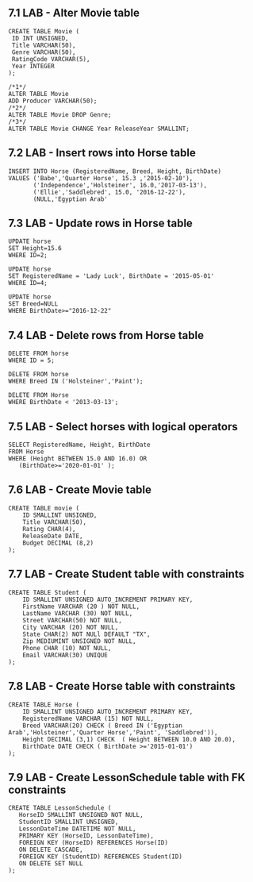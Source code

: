 ## 7.1 LAB - Alter Movie table

	CREATE TABLE Movie (
	 ID INT UNSIGNED,
	 Title VARCHAR(50),
	 Genre VARCHAR(50),
	 RatingCode VARCHAR(5),
	 Year INTEGER 
	);

	/*1*/
	ALTER TABLE Movie
	ADD Producer VARCHAR(50);
	/*2*/
	ALTER TABLE Movie DROP Genre;
	/*3*/
	ALTER TABLE Movie CHANGE Year ReleaseYear SMALLINT;
	
	
## 	7.2 LAB - Insert rows into Horse table

	INSERT INTO Horse (RegisteredName, Breed, Height, BirthDate) 
	VALUES ('Babe','Quarter Horse', 15.3 ,'2015-02-10'),
		   ('Independence','Holsteiner', 16.0,'2017-03-13'),
		   ('Ellie','Saddlebred', 15.0, '2016-12-22'),
		   (NULL,'Egyptian Arab'


## 7.3 LAB - Update rows in Horse table

	UPDATE horse
	SET Height=15.6
	WHERE ID=2;

	UPDATE horse
	SET RegisteredName = 'Lady Luck', BirthDate = '2015-05-01'
	WHERE ID=4;

	UPDATE horse
	SET Breed=NULL
	WHERE BirthDate>="2016-12-22"
	
## 7.4 LAB - Delete rows from Horse table

	DELETE FROM horse
	WHERE ID = 5;

	DELETE FROM horse
	WHERE Breed IN ('Holsteiner','Paint');

	DELETE FROM Horse
	WHERE BirthDate < '2013-03-13';
	
## 7.5 LAB - Select horses with logical operators

	SELECT RegisteredName, Height, BirthDate
	FROM Horse
	WHERE (Height BETWEEN 15.0 AND 16.0) OR
	   (BirthDate>='2020-01-01' );
	   
## 	   7.6 LAB - Create Movie table

	CREATE TABLE movie (
		ID SMALLINT UNSIGNED,
		Title VARCHAR(50),
		Rating CHAR(4),
		ReleaseDate DATE,
		Budget DECIMAL (8,2)
	);
	
## 7.7 LAB - Create Student table with constraints

	CREATE TABLE Student (
		ID SMALLINT UNSIGNED AUTO_INCREMENT PRIMARY KEY,
		FirstName VARCHAR (20 ) NOT NULL,
		LastName VARCHAR (30) NOT NULL,
		Street VARCHAR(50) NOT NULL,
		City VARCHAR (20) NOT NULL,
		State CHAR(2) NOT NULl DEFAULT "TX",
		Zip MEDIUMINT UNSIGNED NOT NULL,
		Phone CHAR (10) NOT NULL,
		Email VARCHAR(30) UNIQUE
	); 
	
## 7.8 LAB - Create Horse table with constraints

	CREATE TABLE Horse (
		ID SMALLINT UNSIGNED AUTO_INCREMENT PRIMARY KEY,
		RegisteredName VARCHAR (15) NOT NULL,
		Breed VARCHAR(20) CHECK ( Breed IN ('Egyptian Arab','Holsteiner','Quarter Horse','Paint', 'Saddlebred')),
		Height DECIMAL (3,1) CHECK  ( Height BETWEEN 10.0 AND 20.0),
		BirthDate DATE CHECK ( BirthDate >='2015-01-01')
	);
	
## 7.9 LAB - Create LessonSchedule table with FK constraints

	CREATE TABLE LessonSchedule (
	   HorseID SMALLINT UNSIGNED NOT NULL,
	   StudentID SMALLINT UNSIGNED,
	   LessonDateTime DATETIME NOT NULL,
	   PRIMARY KEY (HorseID, LessonDateTime),   
	   FOREIGN KEY (HorseID) REFERENCES Horse(ID)
	   ON DELETE CASCADE,
	   FOREIGN KEY (StudentID) REFERENCES Student(ID)
	   ON DELETE SET NULL
	);
	


